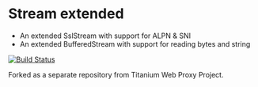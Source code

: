 Stream extended
========
* An extended SslStream with support for ALPN & SNI
* An extended BufferedStream with support for reading bytes and string

<a href="https://ci.appveyor.com/project/justcoding121/Streamextended">![Build Status](https://ci.appveyor.com/api/projects/status/i71xdidxxpu55rsa?svg=true)</a>

Forked as a separate repository from Titanium Web Proxy Project. 

